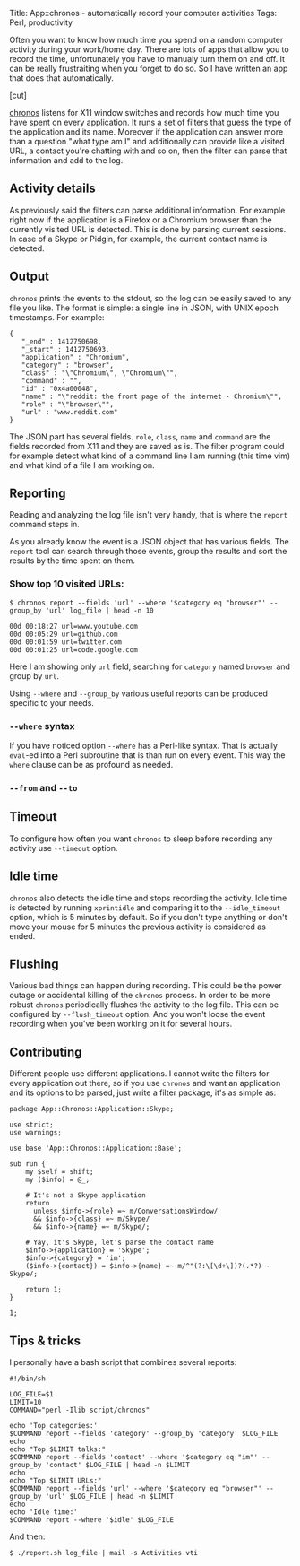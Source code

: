 Title: App::chronos - automatically record your computer activities
Tags: Perl, productivity

Often you want to know how much time you spend on a random computer activity
during your work/home day. There are lots of apps that allow you to record the
time, unfortunately you have to manualy turn them on and off. It can be really
frustraiting when you forget to do so. So I have written an app that does that
automatically.

[cut]

[chronos](http://github.com/vti/app-chronos) listens for X11 window switches and
records how much time you have spent on every application. It runs a set of
filters that guess the type of the application and its name. Moreover if the
application can answer more than a question "what type am I" and additionally
can provide like a visited URL, a contact you're chatting with and so on, then
the filter can parse that information and add to the log.

## Activity details

As previously said the filters can parse additional information. For example
right now if the application is a Firefox or a Chromium browser than the
currently visited URL is detected. This is done by parsing current sessions. In
case of a Skype or Pidgin, for example, the current contact name is detected.

## Output

`chronos` prints the events to the stdout, so the log can be easily saved to
any file you like. The format is simple: a single line in JSON, with UNIX epoch
timestamps. For example:

```
{
   "_end" : 1412750698,
   "_start" : 1412750693,
   "application" : "Chromium",
   "category" : "browser",
   "class" : "\"Chromium\", \"Chromium\"",
   "command" : "",
   "id" : "0x4a00048",
   "name" : "\"reddit: the front page of the internet - Chromium\"",
   "role" : "\"browser\"",
   "url" : "www.reddit.com"
}
```

The JSON part has several fields. `role`, `class`, `name` and `command` are the
fields recorded from X11 and they are saved as is. The filter program could for
example detect what kind of a command line I am running (this time vim) and
what kind of a file I am working on.

## Reporting

Reading and analyzing the log file isn't very handy, that is where the `report`
command steps in.

As you already know the event is a JSON object that has various fields. The
`report` tool can search through those events, group the results and sort the
results by the time spent on them.

### Show top 10 visited URLs:

```
$ chronos report --fields 'url' --where '$category eq "browser"' --group_by 'url' log_file | head -n 10

00d 00:18:27 url=www.youtube.com
00d 00:05:29 url=github.com
00d 00:01:59 url=twitter.com
00d 00:01:25 url=code.google.com
```

Here I am showing only `url` field, searching for `category` named `browser`
and group by `url`.

Using `--where` and `--group_by` various useful reports can be produced specific
to your needs.

### `--where` syntax

If you have noticed option `--where` has a Perl-like syntax. That is actually
`eval`-ed into a Perl subroutine that is than run on every event. This way the
`where` clause can be as profound as needed.

### `--from` and `--to`

## Timeout

To configure how often you want `chronos` to sleep before recording any activity
use `--timeout` option.

## Idle time

`chronos` also detects the idle time and stops recording the activity. Idle time
is detected by running `xprintidle` and comparing it to the `--idle_timeout`
option, which is 5 minutes by default. So if you don't type anything or don't
move your mouse for 5 minutes the previous activity is considered as ended.

## Flushing

Various bad things can happen during recording. This could be the power outage
or accidental killing of the `chronos` process. In order to be more robust
`chronos` periodically flushes the activity to the log file. This can be
configured by `--flush_timeout` option. And you won't loose the event recording
when you've been working on it for several hours.

## Contributing

Different people use different applications. I cannot write the filters for
every application out there, so if you use `chronos` and want an application and
its options to be parsed, just write a filter package, it's as simple as:

```
package App::Chronos::Application::Skype;

use strict;
use warnings;

use base 'App::Chronos::Application::Base';

sub run {
    my $self = shift;
    my ($info) = @_;

    # It's not a Skype application
    return
      unless $info->{role} =~ m/ConversationsWindow/
      && $info->{class} =~ m/Skype/
      && $info->{name} =~ m/Skype/;

    # Yay, it's Skype, let's parse the contact name
    $info->{application} = 'Skype';
    $info->{category} = 'im';
    ($info->{contact}) = $info->{name} =~ m/^"(?:\[\d+\])?(.*?) - Skype/;

    return 1;
}

1;
```

## Tips & tricks

I personally have a bash script that combines several reports:

```
#!/bin/sh

LOG_FILE=$1
LIMIT=10
COMMAND="perl -Ilib script/chronos"

echo 'Top categories:'
$COMMAND report --fields 'category' --group_by 'category' $LOG_FILE
echo
echo "Top $LIMIT talks:"
$COMMAND report --fields 'contact' --where '$category eq "im"' --group_by 'contact' $LOG_FILE | head -n $LIMIT
echo
echo "Top $LIMIT URLs:"
$COMMAND report --fields 'url' --where '$category eq "browser"' --group_by 'url' $LOG_FILE | head -n $LIMIT
echo
echo 'Idle time:'
$COMMAND report --where '$idle' $LOG_FILE
```

And then:

```
$ ./report.sh log_file | mail -s Activities vti
```
